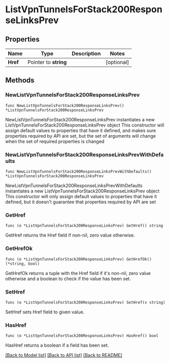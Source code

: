 # ListVpnTunnelsForStack200ResponseLinksPrev

## Properties

Name | Type | Description | Notes
------------ | ------------- | ------------- | -------------
**Href** | Pointer to **string** |  | [optional] 

## Methods

### NewListVpnTunnelsForStack200ResponseLinksPrev

`func NewListVpnTunnelsForStack200ResponseLinksPrev() *ListVpnTunnelsForStack200ResponseLinksPrev`

NewListVpnTunnelsForStack200ResponseLinksPrev instantiates a new ListVpnTunnelsForStack200ResponseLinksPrev object
This constructor will assign default values to properties that have it defined,
and makes sure properties required by API are set, but the set of arguments
will change when the set of required properties is changed

### NewListVpnTunnelsForStack200ResponseLinksPrevWithDefaults

`func NewListVpnTunnelsForStack200ResponseLinksPrevWithDefaults() *ListVpnTunnelsForStack200ResponseLinksPrev`

NewListVpnTunnelsForStack200ResponseLinksPrevWithDefaults instantiates a new ListVpnTunnelsForStack200ResponseLinksPrev object
This constructor will only assign default values to properties that have it defined,
but it doesn't guarantee that properties required by API are set

### GetHref

`func (o *ListVpnTunnelsForStack200ResponseLinksPrev) GetHref() string`

GetHref returns the Href field if non-nil, zero value otherwise.

### GetHrefOk

`func (o *ListVpnTunnelsForStack200ResponseLinksPrev) GetHrefOk() (*string, bool)`

GetHrefOk returns a tuple with the Href field if it's non-nil, zero value otherwise
and a boolean to check if the value has been set.

### SetHref

`func (o *ListVpnTunnelsForStack200ResponseLinksPrev) SetHref(v string)`

SetHref sets Href field to given value.

### HasHref

`func (o *ListVpnTunnelsForStack200ResponseLinksPrev) HasHref() bool`

HasHref returns a boolean if a field has been set.


[[Back to Model list]](../README.md#documentation-for-models) [[Back to API list]](../README.md#documentation-for-api-endpoints) [[Back to README]](../README.md)


